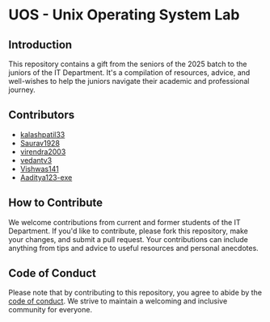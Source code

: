 # UOS - Unix Operating System Lab

## Introduction
This repository contains a gift from the seniors of the 2025 batch to the juniors of the IT Department. It's a compilation of resources, advice, and well-wishes to help the juniors navigate their academic and professional journey.

## Contributors
- [kalashpatil33](https://github.com/kalashpatil33)
- [Saurav1928](https://github.com/Saurav1928)
- [virendra2003](https://github.com/virendra2003)
- [vedantv3](https://github.com/vedantv3)
- [Vishwas141](https://github.com/Vishwas141)
- [Aaditya123-exe](https://github.com/Aaditya123-exe)

## How to Contribute
We welcome contributions from current and former students of the IT Department. If you'd like to contribute, please fork this repository, make your changes, and submit a pull request. Your contributions can include anything from tips and advice to useful resources and personal anecdotes.

## Code of Conduct
Please note that by contributing to this repository, you agree to abide by the [code of conduct](CODE_OF_CONDUCT.md). We strive to maintain a welcoming and inclusive community for everyone.

